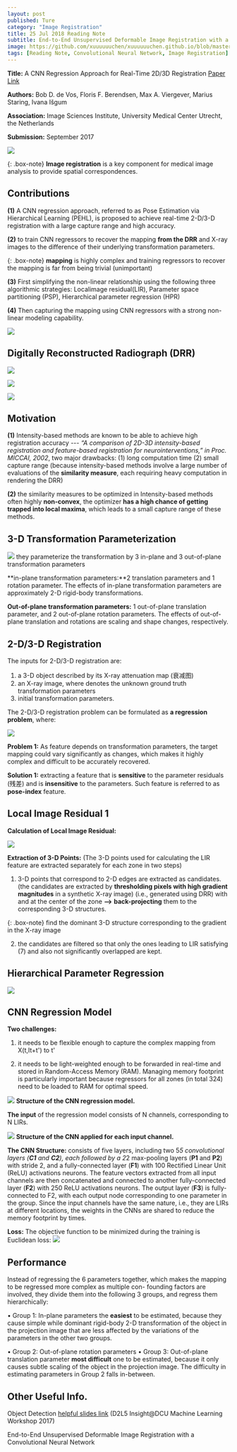 ```yaml
---
layout: post
published: Ture
category: "Image Registration"
title: 25 Jul 2018 Reading Note
subtitle: End-to-End Unsupervised Deformable Image Registration with a Convolutional Neural Network
image: https://github.com/xuuuuuuchen/xuuuuuuchen.github.io/blob/master/img/2018-07-25-readnote/2.png?raw=true
tags: [Reading Note, Convolutional Neural Network, Image Registration]
---
```


**Title:** A CNN Regression Approach for Real-Time 2D/3D Registration [Paper Link](https://ieeexplore.ieee.org/document/7393571/)

**Authors:** Bob D. de Vos, Floris F. Berendsen, Max A. Viergever, Marius Staring, Ivana Išgum

**Association:** Image Sciences Institute, University Medical Center Utrecht, the Netherlands

**Submission:** September 2017

![](https://github.com/xuuuuuuchen/xuuuuuuchen.github.io/blob/master/img/2018-07-25-readnote/1.png?raw=true) 

{: .box-note}
**Image registration** is a key component for medical image analysis to provide spatial correspondences.


## Contributions

**(1)** A CNN regression approach, referred to as Pose Estimation via Hierarchical Learning (PEHL), is proposed to achieve real-time 2-D/3-D registration with a large capture range and high accuracy.

**(2)** to train CNN regressors to recover the mapping **from the DRR** and X-ray images to the difference of their underlying transformation parameters. 

{: .box-note}
**mapping** is highly complex and training regressors to recover the mapping is far from being trivial (unimportant)

**(3)** First simplifying the non-linear relationship using the following three algorithmic strategies: Localimage residual(LIR), Parameter space partitioning (PSP), Hierarchical parameter regression (HPR)

**(4)** Then capturing the mapping using CNN regressors with a strong non-linear modeling capability.



![](https://ars.els-cdn.com/content/image/3-s2.0-B978012810408800016X-gr001.jpg) 

## Digitally Reconstructed Radiograph (DRR)

![](https://media.springernature.com/lw785/springer-static/image/art%3A10.1186%2Fs12938-017-0353-8/MediaObjects/12938_2017_353_Fig1_HTML.gif) 

![](https://image.slidesharecdn.com/presentation-100511175011-phpapp02/95/generation-of-planar-radiographs-from-3d-anatomical-models-using-the-gpu-3-728.jpg?cb=1273601116) 

![](https://image.slidesharecdn.com/presentation-100714114159-phpapp01/95/generation-of-planar-radiographs-from-3d-anatomical-models-using-the-gpu-6-728.jpg?cb=1279107927) 


## Motivation

**(1)** Intensity-based methods are known to be able to achieve high registration accuracy 
--- *“A comparison of 2D-3D intensity-based registration and feature-based registration for neurointerventions,” in Proc. MICCAI, 2002*,
two major drawbacks: (1) long computation time (2) small capture range (because intensity-based methods involve a large number of evaluations of the **similarity measure**, each requiring heavy computation in rendering the DRR)

**(2)** the similarity measures to be optimized in Intensity-based methods often highly **non-convex**, the optimizer **has a high chance of getting trapped into local maxima**, which leads to a small capture range of these methods.

## 3-D Transformation Parameterization

![](https://ai2-s2-public.s3.amazonaws.com/figures/2017-08-08/0b3369b950ca9b273b24a72b6023981d31b68ae2/2-Figure1-1.png) 
they parameterize the transformation by 3 in-plane and 3 out-of-plane transformation parameters

**in-plane transformation parameters:**2 translation parameters and 1 rotation parameter. 
The effects of in-plane transformation parameters are approximately 2-D rigid-body transformations. 

**Out-of-plane transformation parameters:**  1 out-of-plane translation parameter,
and 2 out-of-plane rotation parameters. 
The effects of out-of-plane translation and rotations are scaling and shape changes, respectively.


## 2-D/3-D Registration

The inputs for 2-D/3-D registration are:

1. a 3-D object described by its X-ray attenuation map (衰减图)
2. an X-ray image, where denotes the unknown ground truth transformation parameters
3. initial transformation parameters. 

The 2-D/3-D registration problem can be formulated as **a regression problem**, where:

![](https://github.com/xuuuuuuchen/xuuuuuuchen.github.io/blob/master/img/2018-07-23-readnote/1.png?raw=true) 


**Problem 1:** As feature depends on transformation parameters, the target mapping could vary significantly as changes, which makes it highly complex and difficult to be accurately recovered.

**Solution 1:** extracting a feature that is **sensitive** to the parameter residuals (残差) and is **insensitive** to the parameters. Such feature is referred to as **pose-index** feature.

## Local Image Residual 1

**Calculation of Local Image Residual:**

![](https://github.com/xuuuuuuchen/xuuuuuuchen.github.io/blob/master/img/2018-07-23-readnote/2.png?raw=true) 

**Extraction of 3-D Points:** (The 3-D points used for calculating the LIR feature are extracted separately for each zone in two steps)

1. 3-D points that correspond to 2-D edges are extracted as candidates. (the candidates are extracted by **thresholding pixels with high gradient magnitudes** in a synthetic X-ray image) (i.e., generated using DRR) with and at the center of the zone **-->** **back-projecting** them to the corresponding 3-D structures.

{: .box-note}
find the dominant 3-D structure corresponding to the gradient in the X-ray image

2. the candidates are filtered so that only the ones leading to LIR satisfying (7) and also not significantly overlapped are kept.

## Hierarchical Parameter Regression

![](https://github.com/xuuuuuuchen/xuuuuuuchen.github.io/blob/master/img/2018-07-23-readnote/3.png?raw=true) 

## CNN Regression Model

**Two challenges:**
1. it needs to be flexible enough to capture the complex mapping from X(t,It+t') to t'

2. it needs to be light-weighted enough to be forwarded in real-time and stored in Random-Access Memory (RAM). Managing memory footprint is particularly important because regressors for all zones (in total 324) need to be loaded to RAM for optimal speed.

![](https://encrypted-tbn0.gstatic.com/images?q=tbn:ANd9GcQjIBigksQ2lH6db1XmzQHkP7IIOuQEyUFbPFnaNLw4Z1IKRpvWoQ) 
**Structure of the CNN regression model.**

**The input** of the regression model consists of N channels, corresponding to N LIRs.


![](https://encrypted-tbn0.gstatic.com/images?q=tbn:ANd9GcRs0jrJxsEr4woOFZi6ACLBQy_SuuZC9y98phBOgcTrdH0dG65krA) 
**Structure of the CNN applied for each input channel.**

**The CNN Structure:** consists of five layers, including two 5*5 convolutional layers (**C1** and **C2**), each followed by a 2*2 max-pooling layers (**P1** and **P2**) with stride 2, and a fully-connected layer (**F1**) with 100 Rectified Linear Unit (ReLU) activations neurons. The feature vectors extracted from all input channels are then concatenated and connected to another fully-connected layer (**F2**) with 250 ReLU activations neurons. The output layer (**F3**) is fully-connected to F2, with each output node corresponding to one parameter in the group. Since the input channels have the same nature, i.e., they are LIRs at different locations, the weights in the CNNs are shared to reduce the memory footprint by
times.

**Loss:** The objective function to be minimized during the training is Euclidean loss:
![](https://github.com/xuuuuuuchen/xuuuuuuchen.github.io/blob/master/img/2018-07-23-readnote/4.png?raw=true) 

## Performance

Instead of regressing the 6 parameters together, which makes the mapping to be regressed more complex as multiple con- founding factors are involved, they divide them into the following 3 groups, and regress them hierarchically: 

• Group 1: In-plane parameters
the **easiest** to be estimated, because they cause simple while dominant rigid-body 2-D transformation of the object in the projection image that are less affected by the variations of the parameters in the other two groups. 

• Group 2: Out-of-plane rotation parameters
• Group 3: Out-of-plane translation parameter
**most difficult** one to be estimated, because it only causes subtle scaling of the object in the projection image. The difficulty in estimating parameters in Group 2 falls in-between.

## Other Useful Info.

Object Detection [helpful slides link](https://www.slideshare.net/xavigiro/object-detection-d2l5-insightdcu-machine-learning-workshop-2017)
(D2L5 Insight@DCU Machine Learning Workshop 2017)



End-to-End Unsupervised Deformable Image Registration with a Convolutional Neural Network